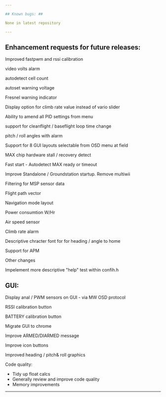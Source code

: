 ```yaml
---

## Known bugs: ##

None in latest repository

---
```


## Enhancement requests for future releases: ##

Improved fastpwm and rssi calibration

video volts alarm

autodetect cell count

autoset warning voltage

Fresnel warning indicator

Display option for climb rate value instead of vario slider

Ability to amend all PID settings from menu

support for cleanflight / baseflight loop time change

pitch / roll angles with alarm

Support for 8 GUI layouts selectable from OSD menu at field

MAX chip hardware stall / recovery detect

Fast start - Autodetect MAX ready or timeout

Improve Standalone / Groundstation startup. Remove multiwii

Filtering for MSP sensor data

Flight path vector

Navigation mode layout

Power consumtion W/Hr 

Air speed sensor

Climb rate alarm

Descriptive chracter font for for heading / angle to home

Support for APM


Other changes

Impelement more descriptive "help" test within confih.h


## GUI: ##

Display anal / PWM sensors on GUI - via MW OSD protocol

RSSI calibration button

BATTERY calibration button

Migrate GUI to chrome

Improve ARMED/DIARMED message

Improve icon buttons

Improved heading / pitch& roll graphics 


Code quality:

 - Tidy up float calcs
 - Generally review and improve code quality
 - Memory improvements
 
---
 








